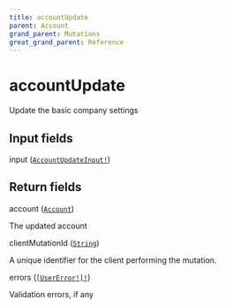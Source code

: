 ```yaml
---
title: accountUpdate
parent: Account
grand_parent: Mutations
great_grand_parent: Reference
---
```


# accountUpdate

Update the basic company settings

## Input fields

<div class="field-entry ">
  <span id="input" class="field-name anchored">input (<code><a href="/docs/reference/input_object/accountupdateinput">AccountUpdateInput!</a></code>)</span>

  <div class="description-wrapper">

  </div>
</div>

## Return fields

<div class="field-entry ">
  <span id="account" class="field-name anchored">account (<code><a href="/docs/reference/object/account">Account</a></code>)</span>

  <div class="description-wrapper">
   <p>The updated account</p>

  </div>
</div>

<div class="field-entry ">
  <span id="clientmutationid" class="field-name anchored">clientMutationId (<code><a href="/docs/reference/scalar/string">String</a></code>)</span>

  <div class="description-wrapper">
   <p>A unique identifier for the client performing the mutation.</p>

  </div>
</div>

<div class="field-entry ">
  <span id="errors" class="field-name anchored">errors (<code><a href="/docs/reference/object/usererror">[UserError!]!</a></code>)</span>

  <div class="description-wrapper">
   <p>Validation errors, if any</p>

  </div>
</div>

